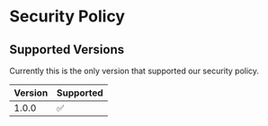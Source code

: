 # Security Policy

## Supported Versions

Currently this is the only version that supported our security policy.

| Version | Supported          |
| ------- | ------------------ |
| 1.0.0   | :white_check_mark: |


